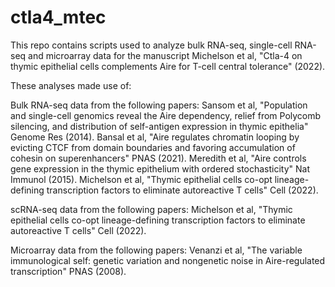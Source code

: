 # ctla4_mtec

This repo contains scripts used to analyze bulk RNA-seq, single-cell RNA-seq and microarray data for the manuscript
Michelson et al, "Ctla-4 on thymic epithelial cells complements Aire for T-cell central tolerance" (2022).

These analyses made use of:

Bulk RNA-seq data from the following papers:
Sansom et al, "Population and single-cell genomics reveal the Aire dependency, relief from Polycomb silencing, and distribution of self-antigen expression in thymic epithelia" Genome Res (2014).
Bansal et al, "Aire regulates chromatin looping by evicting CTCF from domain boundaries and favoring accumulation of cohesin on superenhancers" PNAS (2021).
Meredith et al, "Aire controls gene expression in the thymic epithelium with ordered stochasticity" Nat Immunol (2015).
Michelson et al, "Thymic epithelial cells co-opt lineage-defining transcription factors to eliminate autoreactive T cells" Cell (2022).

scRNA-seq data from the following papers:
Michelson et al, "Thymic epithelial cells co-opt lineage-defining transcription factors to eliminate autoreactive T cells" Cell (2022).

Microarray data from the following papers:
Venanzi et al, "The variable immunological self: genetic variation and nongenetic noise in Aire-regulated transcription" PNAS (2008).